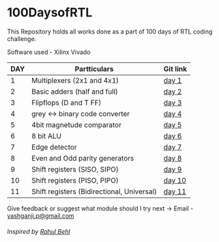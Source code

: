 # 100DaysofRTL

This Repository holds all works done as a part of 100 days of RTL coding challenge.

Software used - Xilinx Vivado

| DAY | Partticulars | Git link |
| --- | ------------ | -------- |
| 1 | Multiplexers (2x1 and 4x1) | [day 1](https://github.com/Yash-Ganji/100DaysofRTL/tree/main/day_1) |
| 2 | Basic adders (half and full) | [day 2](https://github.com/Yash-Ganji/100DaysofRTL/tree/main/day_2) |
| 3 | Flipflops (D and T FF) | [day 3](https://github.com/Yash-Ganji/100DaysofRTL/tree/main/day_3) |
| 4 | grey <-> binary code converter | [day 4](https://github.com/Yash-Ganji/100DaysofRTL/tree/main/day_4) |
| 5 | 4bit magnetude comparator | [day 5](https://github.com/Yash-Ganji/100DaysofRTL/tree/main/day_5) |
| 6 | 8 bit ALU | [day 6](https://github.com/Yash-Ganji/100DaysofRTL/tree/main/day_6) |
| 7 | Edge detector | [day 7](https://github.com/Yash-Ganji/100DaysofRTL/tree/main/day_7) |
| 8 | Even and Odd parity generators | [day 8]() |
| 9 | Shift registers (SISO, SIPO) | [day 9]() |
| 10 | Shift registers (PISO, PIPO) | [day 10]() |
| 11 | Shift registers (Bidirectional, Universal) | [day 11]() | 



Give feedback or suggest what module should I try next -> Email - yashganji.p@gmail.com      


###### Inspired by [Rahul Behl](https://www.linkedin.com/in/raulbehl/)    
